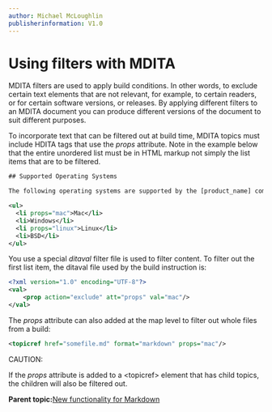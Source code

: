 ```yaml
---
author: Michael McLoughlin
publisherinformation: V1.0
---
```


# Using filters with MDITA

MDITA filters are used to apply build conditions. In other words, to exclude certain text elements that are not relevant, for example, to certain readers, or for certain software versions, or releases. By applying different filters to an MDITA document you can produce different versions of the document to suit different purposes.

To incorporate text that can be filtered out at build time, MDITA topics must include HDITA tags that use the *props* attribute. Note in the example below that the entire unordered list must be in HTML markup not simply the list items that are to be filtered.

```xml
## Supported Operating Systems

The following operating systems are supported by the [product_name] companion app:

<ul>
  <li props="mac">Mac</li>
  <li>Windows</li>
  <li props="linux">Linux</li>
  <li>BSD</li>
</ul>
```

You use a special *ditaval* filter file is used to filter content. To filter out the first list item, the ditaval file used by the build instruction is:

```xml
<?xml version="1.0" encoding="UTF-8"?>
<val>
    <prop action="exclude" att="props" val="mac"/>
</val>
```

The *props* attribute can also added at the map level to filter out whole files from a build:

```xml
<topicref href="somefile.md" format="markdown" props="mac"/>
```

CAUTION:

If the *props* attribute is added to a <topicref\> element that has child topics, the children will also be filtered out.

**Parent topic:**[New functionality for Markdown](extended-markdown.md)

